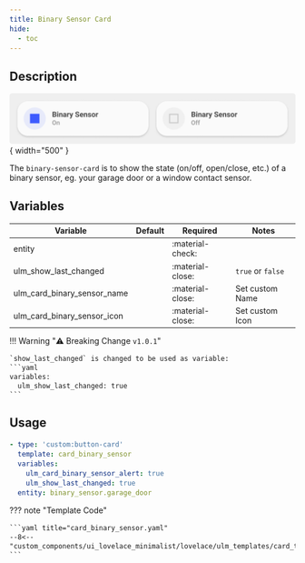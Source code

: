 ```yaml
---
title: Binary Sensor Card
hide:
  - toc
---
```

<!-- markdownlint-disable MD046 -->

## Description

![example-image](../../assets/img/ulm_cards/card_binary_sensor.png){ width="500" }

The `binary-sensor-card` is to show the state (on/off, open/close, etc.) of a binary sensor, eg. your garage door or a window contact sensor.

## Variables

| Variable | Default | Required         | Notes             |
|----------|---------|------------------|-------------------|
| entity     |         | :material-check: |                   |
| ulm_show_last_changed |   | :material-close: | `true` or `false` |
| ulm_card_binary_sensor_name |   | :material-close: | Set custom Name |
| ulm_card_binary_sensor_icon |   | :material-close: | Set custom Icon |

!!! Warning "⚠️ Breaking Change `v1.0.1`"

    `show_last_changed` is changed to be used as variable:
    ```yaml
    variables:
      ulm_show_last_changed: true
    ```

## Usage

```yaml
- type: 'custom:button-card'
  template: card_binary_sensor
  variables:
    ulm_card_binary_sensor_alert: true
    ulm_show_last_changed: true
  entity: binary_sensor.garage_door
```

??? note "Template Code"

    ```yaml title="card_binary_sensor.yaml"
    --8<-- "custom_components/ui_lovelace_minimalist/lovelace/ulm_templates/card_templates/cards/card_binary_sensor.yaml"
    ```
